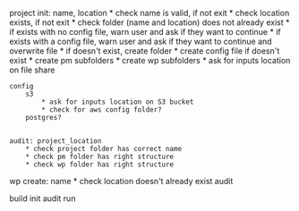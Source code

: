 project
    init: name, location
        * check name is valid, if not exit
        * check location exists, if not exit
        * check folder (name and location) does not already exist
            * if exists with no config file, warn user and ask if they want to continue
            * if exists with a config file, warn user and ask if they want to continue and overwrite file
            * if doesn't exist, create folder 
        * create config file if doesn't exist
        * create pm subfolders
        * create wp subfolders
        * ask for inputs location on file share
        
    config 
        s3
            * ask for inputs location on S3 bucket
            * check for aws config folder?
        postgres?
            
        
    audit: project_location
        * check project folder has correct name
        * check pm folder has right structure
        * check wp folder has right structure
wp
    create: name
        * check location doesn't already exist
    audit
    
build
    init
    audit
    run
    
    
